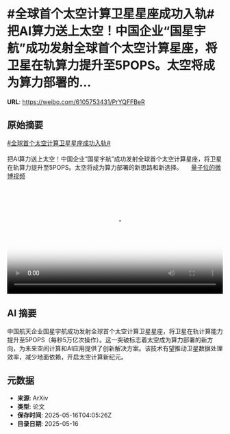 # #全球首个太空计算卫星星座成功入轨# 把AI算力送上太空！中国企业“国星宇航”成功发射全球首个太空计算星座，将卫星在轨算力提升至5POPS。太空将成为算力部署的...

**URL**: https://weibo.com/6105753431/PrYQFFBeR

## 原始摘要

<a href="https://m.weibo.cn/search?containerid=231522type%3D1%26t%3D10%26q%3D%23%E5%85%A8%E7%90%83%E9%A6%96%E4%B8%AA%E5%A4%AA%E7%A9%BA%E8%AE%A1%E7%AE%97%E5%8D%AB%E6%98%9F%E6%98%9F%E5%BA%A7%E6%88%90%E5%8A%9F%E5%85%A5%E8%BD%A8%23&amp;extparam=%23%E5%85%A8%E7%90%83%E9%A6%96%E4%B8%AA%E5%A4%AA%E7%A9%BA%E8%AE%A1%E7%AE%97%E5%8D%AB%E6%98%9F%E6%98%9F%E5%BA%A7%E6%88%90%E5%8A%9F%E5%85%A5%E8%BD%A8%23" data-hide=""><span class="surl-text">#全球首个太空计算卫星星座成功入轨#</span></a> <br><br>把AI算力送上太空！中国企业“国星宇航”成功发射全球首个太空计算星座，将卫星在轨算力提升至5POPS。太空将成为算力部署的新思路和新选择。 <a href="https://video.weibo.com/show?fid=1034:5166686576508978" data-hide=""><span class="url-icon"><img style="width: 1rem;height: 1rem" src="https://h5.sinaimg.cn/upload/2015/09/25/3/timeline_card_small_video_default.png" referrerpolicy="no-referrer"></span><span class="surl-text">量子位的微博视频</span></a> <br clear="both"><div style="clear: both"></div><video controls="controls" poster="https://tvax1.sinaimg.cn/orj480/006Fd7o3ly1i1giw0aycbj30u01hc0uv.jpg" style="width: 100%"><source src="https://f.video.weibocdn.com/o0/1Ex1dwj0lx08ogPoX6Tu01041200A7f30E010.mp4?label=mp4_720p&amp;template=720x1280.24.0&amp;ori=0&amp;ps=1CwnkDw1GXwCQx&amp;Expires=1747371583&amp;ssig=%2FQ4%2FdLnplf&amp;KID=unistore,video"><source src="https://f.video.weibocdn.com/o0/ZclHQQxhlx08ogPnRYEM01041200lqUH0E010.mp4?label=mp4_hd&amp;template=540x960.24.0&amp;ori=0&amp;ps=1CwnkDw1GXwCQx&amp;Expires=1747371583&amp;ssig=ltZQ21cdCj&amp;KID=unistore,video"><source src="https://f.video.weibocdn.com/o0/lZucLP9Tlx08ogPnnuaA01041200boCp0E010.mp4?label=mp4_ld&amp;template=360x640.24.0&amp;ori=0&amp;ps=1CwnkDw1GXwCQx&amp;Expires=1747371583&amp;ssig=elEd4y8I7Q&amp;KID=unistore,video"><p>视频无法显示，请前往<a href="https://video.weibo.com/show?fid=1034%3A5166686576508978" target="_blank" rel="noopener noreferrer">微博视频</a>观看。</p></video>

## AI 摘要

中国航天企业国星宇航成功发射全球首个太空计算卫星星座，将卫星在轨计算能力提升至5POPS（每秒5万亿次操作）。这一突破标志着太空成为算力部署的新方向，为未来空间计算和AI应用提供了创新解决方案。该技术有望推动卫星数据处理效率，减少地面依赖，开启太空计算新纪元。

## 元数据

- **来源**: ArXiv
- **类型**: 论文
- **保存时间**: 2025-05-16T04:05:26Z
- **目录日期**: 2025-05-16
